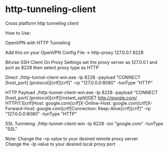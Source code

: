 # http-tunneling-client
Cross platform http tunneling client


How to Use:

OpenVPN with HTTP Tunneling

Add this on your OpenVPN Config File -> http-proxy 127.0.0.1 8228

Bitvise SSH Client
On Proxy Settings set the proxy server as 127.0.0.1 and port as 8228 then select proxy  type as HTTP


Direct
./http-tunnel-client-win.exe -lp 8228 -payload "CONNECT [host_port] [protocol][crlf][crlf]" -rp "127.0.0.0:8080" -tunType "HTTP"

HTTP Payload
./http-tunnel-client-win.exe -lp 8228 -payload "CONNECT [host_port] [protocol][crlf][instant_split]GET http://google.com/  HTTP/1.1[crlf]Host: google.com[crlf]X-Online-Host: google.com[crlf]X-Forward-Host: google.com[crlf]Connection: Keep-Alive[crlf][crlf]" -rp "127.0.0.0:8080" -tunType "HTTP"

SSL Tunnleing
./http-tunnel-client-win -lp 8228 -sni "google.com"  -tunType "SSL"

Note:
Change the -rp value to your desired remote proxy server </br>
Change the -lp value to your desired local proxy port 
